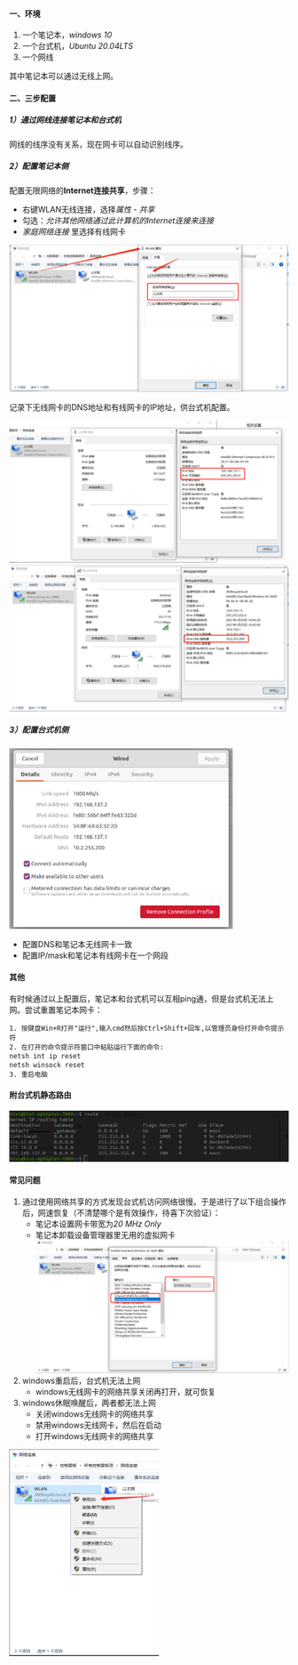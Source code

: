 #### 一、环境

1. 一个笔记本，*windows 10*
2. 一个台式机，*Ubuntu 20.04LTS*
3. 一个网线

其中笔记本可以通过无线上网。

#### 二、三步配置

##### 1）通过网线连接笔记本和台式机

网线的线序没有关系，现在网卡可以自动识别线序。

##### 2）配置笔记本侧

配置无限网络的**Internet连接共享**，步骤：

* 右键WLAN无线连接，选择*属性 - 共享*
* 勾选：*允许其他网络通过此计算机的Internet连接来连接*
* *家庭网络连接* 里选择有线网卡

<img src="../../src/main/resources/picture/微信截图_20210120140216.png" alt="微信截图_20210120140216" style="zoom: 67%;" />

记录下无线网卡的DNS地址和有线网卡的IP地址，供台式机配置。

<img src="../../src/main/resources/picture/微信截图_20210120140359.png" alt="微信截图_20210120140359" style="zoom: 67%;" />

<img src="../../src/main/resources/picture/微信截图_20210120140308.png" alt="微信截图_20210120140308" style="zoom: 67%;" />

##### 3）配置台式机侧

<img src="../../src/main/resources/picture/image-20210120141308195.png" alt="image-20210120141308195" style="zoom:67%;" />

* 配置DNS和笔记本无线网卡一致
* 配置IP/mask和笔记本有线网卡在一个网段

#### 其他

有时候通过以上配置后，笔记本和台式机可以互相ping通，但是台式机无法上网。尝试重置笔记本网卡：

```
1. 按键盘Win+R打开"运行",输入cmd然后按Ctrl+Shift+回车,以管理员身份打开命令提示符
2. 在打开的命令提示符窗口中粘贴运行下面的命令:
netsh int ip reset
netsh winsock reset
3. 重启电脑
```

#### 附台式机静态路由

![image-20210120141930713](../../src/main/resources/picture/image-20210120141930713.png)

#### 常见问题

1. 通过使用网络共享的方式发现台式机访问网络很慢。于是进行了以下组合操作后，网速恢复（不清楚哪个是有效操作，待喜下次验证）：
   - 笔记本设置网卡带宽为*20 MHz Only*
   - 笔记本卸载设备管理器里无用的虚拟网卡<img src="../../src/main/resources/picture/image-20210121195251548.png" alt="image-20210121195251548" style="zoom: 80%;" />
2. windows重启后，台式机无法上网
   - windows无线网卡的网络共享关闭再打开，就可恢复
3. windows休眠唤醒后，两者都无法上网
   - 关闭windows无线网卡的网络共享
   - 禁用windows无线网卡，然后在启动
   - 打开windows无线网卡的网络共享

<img src="../../src/main/resources/picture/image-20210129100651939.png" alt="image-20210129100651939" style="zoom:50%;" />

